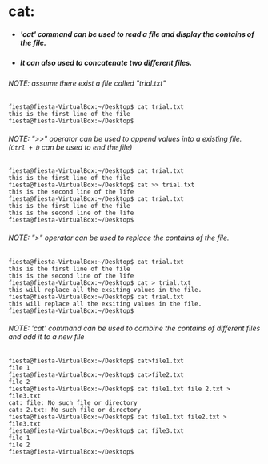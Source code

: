 # cat:
 * ##### 'cat' command can be used to read a file and display the contains of the file.
 * ##### It can also used to concatenate two different files.
 ###### NOTE: assume there exist a file called "trial.txt"
 ```console
 fiesta@fiesta-VirtualBox:~/Desktop$ cat trial.txt
 this is the first line of the file
 fiesta@fiesta-VirtualBox:~/Desktop$
 ```
 ###### NOTE: ">>" operator can be used to append values into a existing file. (`Ctrl + D` can be used to end the file)
 ```console 
 fiesta@fiesta-VirtualBox:~/Desktop$ cat trial.txt
 this is the first line of the file
 fiesta@fiesta-VirtualBox:~/Desktop$ cat >> trial.txt
 this is the second line of the life
 fiesta@fiesta-VirtualBox:~/Desktop$ cat trial.txt
 this is the first line of the file
 this is the second line of the life
 fiesta@fiesta-VirtualBox:~/Desktop$
 ```
 ###### NOTE: ">" operator can be used to replace the contains of the file. 
 ```console
 fiesta@fiesta-VirtualBox:~/Desktop$ cat trial.txt
 this is the first line of the file
 this is the second line of the life
 fiesta@fiesta-VirtualBox:~/Desktop$ cat > trial.txt
 this will replace all the exsiting values in the file.
 fiesta@fiesta-VirtualBox:~/Desktop$ cat trial.txt
 this will replace all the exsiting values in the file.
 fiesta@fiesta-VirtualBox:~/Desktop$ 
 ```
 
 ###### NOTE: 'cat' command can  be used to combine the contains of different files and add it to a new file
 ```console
 fiesta@fiesta-VirtualBox:~/Desktop$ cat>file1.txt
 file 1         
 fiesta@fiesta-VirtualBox:~/Desktop$ cat>file2.txt
 file 2
 fiesta@fiesta-VirtualBox:~/Desktop$ cat file1.txt file 2.txt > file3.txt
 cat: file: No such file or directory
 cat: 2.txt: No such file or directory
 fiesta@fiesta-VirtualBox:~/Desktop$ cat file1.txt file2.txt > file3.txt
 fiesta@fiesta-VirtualBox:~/Desktop$ cat file3.txt
 file 1
 file 2
 fiesta@fiesta-VirtualBox:~/Desktop$
 ``` 
